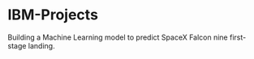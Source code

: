 # IBM-Projects
Building a Machine Learning model to predict SpaceX Falcon nine first-stage landing.

